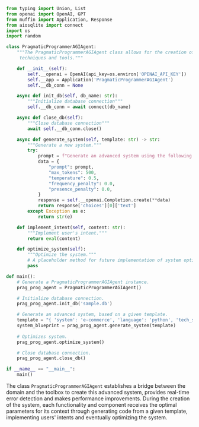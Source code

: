 ```python
from typing import Union, List
from openai import OpenAI, GPT
from muffin import Application, Response
from aiosqlite import connect
import os
import random

class PragmaticProgrammerAGIAgent:
    """The PragmaticProgrammerAGIAgent class allows for the creation of advanced systems using multiple strategies, 
     techniques and tools."""

    def __init__(self):
        self.__openai = OpenAI(api_key=os.environ['OPENAI_API_KEY'])
        self.__app = Application('PragmaticProgrammerAGIAgent')
        self.__db_conn = None

    async def init_db(self, db_name: str):
        """Initialize database connection"""
        self.__db_conn = await connect(db_name)

    async def close_db(self):
        """Close database connection"""
        await self.__db_conn.close()

    async def generate_system(self, template: str) -> str:
        """Generate a new system."""
        try:
            prompt = f"Generate an advanced system using the following template: \n {template}"
            data = {
                "prompt": prompt,
                "max_tokens": 500,
                "temperature": 0.5,
                "frequency_penalty": 0.0,
                "presence_penalty": 0.0,
            }
            response = self.__openai.Completion.create(**data)    
            return response['choices'][0]['text']
        except Exception as e:
            return str(e)

    def implement_intent(self, content: str):
        """Implement user's intent."""
        return eval(content)

    def optimize_system(self):
        """Optimize the system."""
        # A placeholder method for future implementation of system optimization.
        pass

def main():
    # Generate a PragmaticProgrammerAGIAgent instance.
    prag_prog_agent = PragmaticProgrammerAGIAgent()

    # Initialize database connection.
    prag_prog_agent.init_db('sample.db')

    # Generate an advanced system, based on a given template.
    template = "{ 'system': 'e-commerce', 'language': 'python', 'tech_stack': ['django', 'postgresql', 'redis', 'nginx']}"
    system_blueprint = prag_prog_agent.generate_system(template)
    
    # Optimizes system.
    prag_prog_agent.optimize_system()

    # Close database connection.
    prag_prog_agent.close_db()

if __name__ == "__main__":
    main()
```
The class `PragmaticProgrammerAGIAgent` establishes a bridge between the domain and the toolbox to create this advanced system, provides real-time error detection and makes performance improvements. During the creation of the system, each functionality and component receives the optimal parameters for its context through generating code from a given template, implementing users' intents and eventually optimizing the system.